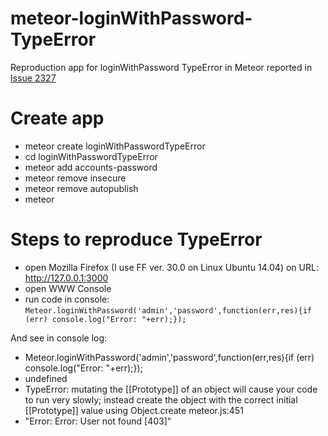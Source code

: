 meteor-loginWithPassword-TypeError
==================================

Reproduction app for loginWithPassword TypeError in Meteor reported in [Issue 2327 ](https://github.com/meteor/meteor/issues/2327)


Create app
==========

* meteor create loginWithPasswordTypeError
* cd loginWithPasswordTypeError
* meteor add accounts-password
* meteor remove insecure
* meteor remove autopublish
* meteor


Steps to reproduce TypeError
============================

* open Mozilla Firefox (I use FF ver. 30.0 on Linux Ubuntu 14.04) on URL: http://127.0.0.1:3000
* open WWW Console
* run code in console: `Meteor.loginWithPassword('admin','password',function(err,res){if (err) console.log("Error: "+err);});`

And see in console log:

- Meteor.loginWithPassword('admin','password',function(err,res){if (err) console.log("Error: "+err);});
- undefined
- TypeError: mutating the [[Prototype]] of an object will cause your code to run very slowly; instead create the object with the correct initial [[Prototype]] value using Object.create meteor.js:451
- "Error: Error: User not found [403]"

